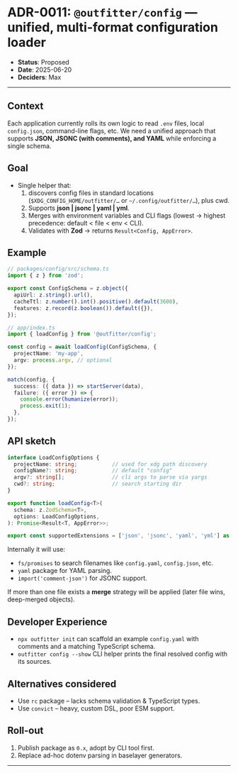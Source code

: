 # ADR-0011: `@outfitter/config` — unified, multi-format configuration loader

- **Status**: Proposed
- **Date**: 2025-06-20
- **Deciders**: Max

---

## Context

Each application currently rolls its own logic to read `.env` files, local `config.json`, command-line flags, etc. We need a unified approach that supports **JSON, JSONC (with comments), and YAML** while enforcing a single schema.

## Goal

* Single helper that:
  1. discovers config files in standard locations (`$XDG_CONFIG_HOME/outfitter/…` or `~/.config/outfitter/…`), plus cwd.
  2. Supports **json | jsonc | yaml | yml**.
  3. Merges with environment variables and CLI flags (lowest → highest precedence: default < file < env < CLI).
  4. Validates with **Zod** → returns `Result<Config, AppError>`.

## Example

```ts
// packages/config/src/schema.ts
import { z } from 'zod';

export const ConfigSchema = z.object({
  apiUrl: z.string().url(),
  cacheTtl: z.number().int().positive().default(3600),
  features: z.record(z.boolean()).default({}),
});

// app/index.ts
import { loadConfig } from '@outfitter/config';

const config = await loadConfig(ConfigSchema, {
  projectName: 'my-app',
  argv: process.argv, // optional
});

match(config, {
  success: ({ data }) => startServer(data),
  failure: ({ error }) => {
    console.error(humanize(error));
    process.exit(1);
  },
});
```

## API sketch

```ts
interface LoadConfigOptions {
  projectName: string;           // used for xdg path discovery
  configName?: string;           // default "config"
  argv?: string[];               // cli args to parse via yargs
  cwd?: string;                  // search starting dir
}

export function loadConfig<T>(
  schema: z.ZodSchema<T>,
  options: LoadConfigOptions,
): Promise<Result<T, AppError>>;

export const supportedExtensions = ['json', 'jsonc', 'yaml', 'yml'] as const;
```

Internally it will use:

* `fs/promises` to search filenames like `config.yaml`, `config.json`, etc.
* `yaml` package for YAML parsing.
* `import('comment-json')` for JSONC support.

If more than one file exists a **merge** strategy will be applied (later file wins, deep-merged objects).

## Developer Experience

* `npx outfitter init` can scaffold an example `config.yaml` with comments and a matching TypeScript schema.
* `outfitter config --show` CLI helper prints the final resolved config with its sources.

## Alternatives considered

* Use `rc` package – lacks schema validation & TypeScript types.
* Use `convict` – heavy, custom DSL, poor ESM support.

## Roll-out

1. Publish package as `0.x`, adopt by CLI tool first.
2. Replace ad-hoc dotenv parsing in baselayer generators.

---
